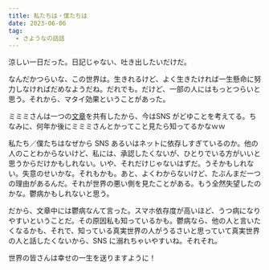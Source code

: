 ```yaml
---
title: 私たちは・僕たちは
date: 2023-06-06
tag:
  - さようなの話話
---
```


涼しい一日だった。日記じゃない、吐き出したいだけだ。

なんだかつらいな、この世界は。生きれるけど、よく生きたければ一生懸命に努力しなければだめなようだね。だれでも。だけど、一部の人にはもっとつらいと思う。それから、マタイ効果ということがあった。

ミミミさんは一つの[文章](https://forbesjapan.com/articles/detail/18925)を共有したから、今はSNS がどゆことを考えてる。ちなみに、何年か後にミミミさんとかってこと見たら知ってるかなｗｗ

私たち／僕たちはなぜから SNS あるいはネットに依存しすぎているのか。他の人のことわからないけど、私には、承認したくないが、ひとりでいる方がいいと思うからだけかもしれない。いや、それだけじゃないはずだ。うそかもしれない。失意のせいかな。それもかも。あと、よくわからないけど、たぶんまだ一つの理由があるんだ。それが世界の悪い側を見たことがある。もう全然失望したのかな。鬱病かもしれないと思う。

だから、文章中には鬱病なんて言った。スマホ依存度が高いほど、うつ病になりやすいということだ。その原因私も知っているかも。鬱病なら、他の人と言いたくなるかも、それで、知っている真実世界の人がうるさいと思っていて真実世界の人と話したくないから、SNS に溺れちゃいやすいね。それそれ。

世界の皆さんは幸せの一生を送りますように！